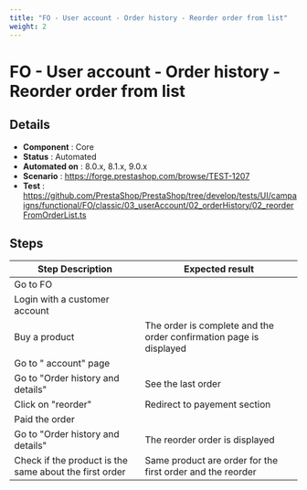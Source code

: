 ```yaml
---
title: "FO - User account - Order history - Reorder order from list"
weight: 2
---
```


# FO - User account - Order history - Reorder order from list
## Details
* **Component** : Core
* **Status** : Automated
* **Automated on** : 8.0.x, 8.1.x, 9.0.x
* **Scenario** : https://forge.prestashop.com/browse/TEST-1207
* **Test** : https://github.com/PrestaShop/PrestaShop/tree/develop/tests/UI/campaigns/functional/FO/classic/03_userAccount/02_orderHistory/02_reorderFromOrderList.ts

## Steps
| Step Description | Expected result |
| ----- | ----- |
| Go to FO |  |
| Login with a customer account |  |
| Buy a product | The order is complete and the order confirmation page is displayed |
| Go to " account" page |  |
| Go to "Order history and details" | See the last order |
| Click on "reorder" | Redirect to payement section |
| Paid the order |  |
| Go to "Order history and details" | The reorder order is displayed |
| Check if the product is the same about the first order | Same product are order for the first order and the reorder |
